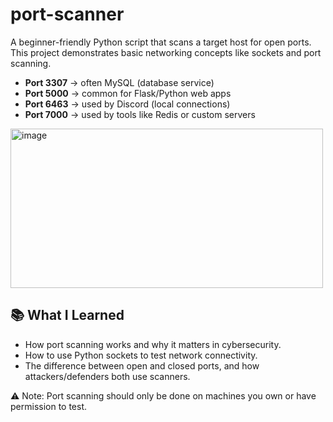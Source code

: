 # port-scanner
A beginner-friendly Python script that scans a target host for open ports.
This project demonstrates basic networking concepts like sockets and port scanning.



- **Port 3307** → often MySQL (database service)  
- **Port 5000** → common for Flask/Python web apps  
- **Port 6463** → used by Discord (local connections)  
- **Port 7000** → used by tools like Redis or custom servers  

<img width="500" height="255" alt="image" src="https://github.com/user-attachments/assets/edbd7e0d-8fd9-4393-8a90-9a2783b8a11f" />

## 📚 What I Learned
- How port scanning works and why it matters in cybersecurity.
- How to use Python sockets to test network connectivity.
- The difference between open and closed ports, and how attackers/defenders both use scanners.

⚠️ Note: Port scanning should only be done on machines you own or have permission to test.
